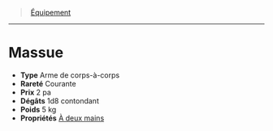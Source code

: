 ﻿> [Équipement](hd_equipment.md)

---

# Massue

- **Type** Arme de corps-à-corps
- **Rareté** Courante
- **Prix** 2 pa
- **Dégâts** 1d8 contondant
- **Poids** 5 kg
- **Propriétés** [À deux mains](hd_weapons_a_deux_mains.md)

